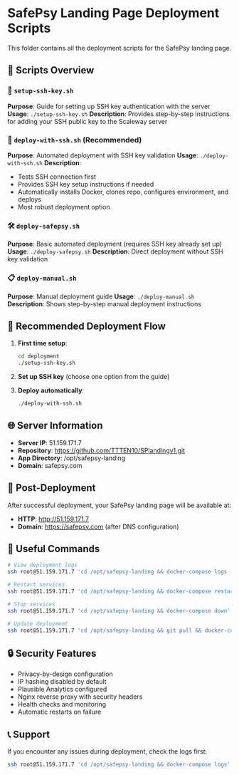 # SafePsy Landing Page Deployment Scripts

This folder contains all the deployment scripts for the SafePsy landing page.

## 📁 Scripts Overview

### 🔑 `setup-ssh-key.sh`
**Purpose**: Guide for setting up SSH key authentication with the server
**Usage**: `./setup-ssh-key.sh`
**Description**: Provides step-by-step instructions for adding your SSH public key to the Scaleway server

### 🚀 `deploy-with-ssh.sh` (Recommended)
**Purpose**: Automated deployment with SSH key validation
**Usage**: `./deploy-with-ssh.sh`
**Description**: 
- Tests SSH connection first
- Provides SSH key setup instructions if needed
- Automatically installs Docker, clones repo, configures environment, and deploys
- Most robust deployment option

### 🛠️ `deploy-safepsy.sh`
**Purpose**: Basic automated deployment (requires SSH key already set up)
**Usage**: `./deploy-safepsy.sh`
**Description**: Direct deployment without SSH key validation

### 📋 `deploy-manual.sh`
**Purpose**: Manual deployment guide
**Usage**: `./deploy-manual.sh`
**Description**: Shows step-by-step manual deployment instructions

## 🎯 Recommended Deployment Flow

1. **First time setup**:
   ```bash
   cd deployment
   ./setup-ssh-key.sh
   ```

2. **Set up SSH key** (choose one option from the guide)

3. **Deploy automatically**:
   ```bash
   ./deploy-with-ssh.sh
   ```

## 🌐 Server Information

- **Server IP**: 51.159.171.7
- **Repository**: https://github.com/TTTEN10/SPlandingv1.git
- **App Directory**: /opt/safepsy-landing
- **Domain**: safepsy.com

## 🔧 Post-Deployment

After successful deployment, your SafePsy landing page will be available at:
- **HTTP**: http://51.159.171.7
- **Domain**: https://safepsy.com (after DNS configuration)

## 📝 Useful Commands

```bash
# View deployment logs
ssh root@51.159.171.7 'cd /opt/safepsy-landing && docker-compose logs -f'

# Restart services
ssh root@51.159.171.7 'cd /opt/safepsy-landing && docker-compose restart'

# Stop services
ssh root@51.159.171.7 'cd /opt/safepsy-landing && docker-compose down'

# Update deployment
ssh root@51.159.171.7 'cd /opt/safepsy-landing && git pull && docker-compose up --build -d'
```

## 🔒 Security Features

- Privacy-by-design configuration
- IP hashing disabled by default
- Plausible Analytics configured
- Nginx reverse proxy with security headers
- Health checks and monitoring
- Automatic restarts on failure

## 📞 Support

If you encounter any issues during deployment, check the logs first:
```bash
ssh root@51.159.171.7 'cd /opt/safepsy-landing && docker-compose logs'
```

